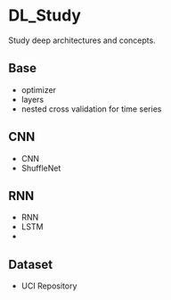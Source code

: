 # DL_Study
Study deep architectures and concepts.  
 
## Base
- optimizer
- layers
- nested cross validation for time series

## CNN
- CNN
- ShuffleNet
  
## RNN
- RNN 
- LSTM 
- 

## Dataset
- UCI Repository
